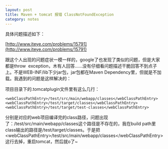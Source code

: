 ```yaml
---
layout: post
title: Maven + tomcat 报错 ClassNotFoundException
category: notes
---
```


具体问题描述如下：

[http://www.iteye.com/problems/15791](http://www.iteye.com/problems/15791)

跟这个人出现的问题症状一模一样的，google了也发现了类似的问题，但是大家都是throw &nbsp;exception，木有人回答……没有仔细看问题描述干脆回答不到点子上。不是WEB-INF/lib下少jar包，jar包都在Maven&nbsp;Dependency里，但就是不加载。我遇到的问题是这样解决的：

项目目录下的.tomcatplugin文件里有这么几行：

    <webClassPathEntry>/test/src/main/webapp/classes</webClassPathEntry>
    <webClassPathEntry>/test/target/classes</webClassPathEntry>
    <webClassPathEntry>/test/target/test-classes</webClassPathEntry>


分别是对应的web项目编译完的class路径，问题出现了：/test/src/main/webapp/classes这个路径是不存在的，我在build path里class输出的路径是/test/target/classes。于是把&lt;webClassPathEntry&gt;/test/src/main/webapp/classes&lt;/webClassPathEntry&gt; 这行去掉，重启tomcat，然后就o了~
